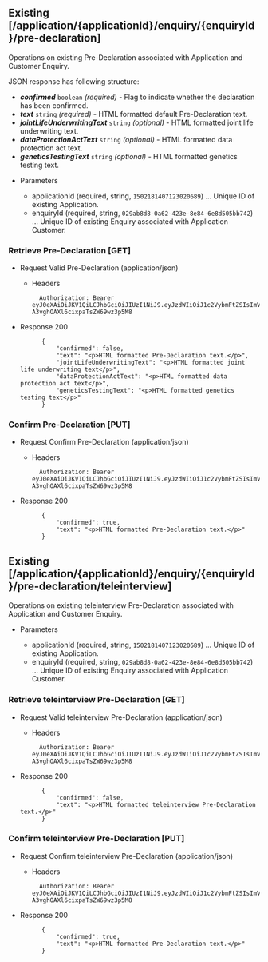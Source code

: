 ## Existing [/application/{applicationId}/enquiry/{enquiryId}/pre-declaration]
Operations on existing Pre-Declaration associated with Application and Customer Enquiry.

JSON response has following structure:

- _**confirmed**_ `boolean` *(required)* - Flag to indicate whether the declaration has been confirmed.
- _**text**_ `string` *(required)* - HTML formatted default Pre-Declaration text.
- _**jointLifeUnderwritingText**_ `string` *(optional)* - HTML formatted joint life underwriting text.
- _**dataProtectionActText**_ `string` *(optional)* - HTML formatted data protection act text.
- _**geneticsTestingText**_ `string` *(optional)* - HTML formatted genetics testing text.

+ Parameters

    + applicationId (required, string, `1502181407123020689`) ... Unique ID of existing Application.
    + enquiryId (required, string, `029ab8d8-0a62-423e-8e84-6e8d505bb742`) ... Unique ID of existing Enquiry associated with Application Customer.

### Retrieve Pre-Declaration [GET]
+ Request Valid Pre-Declaration (application/json)

    + Headers

            Authorization: Bearer eyJ0eXAiOiJKV1QiLCJhbGciOiJIUzI1NiJ9.eyJzdWIiOiJ1c2VybmFtZSIsImV4cCI6MTQyMjU0MDAzMH0.oyMYL7t57jhBvw-A3vghOAXl6cixpaTsZW69wz3p5M8

+ Response 200

            {
                "confirmed": false,
                "text": "<p>HTML formatted Pre-Declaration text.</p>",
                "jointLifeUnderwritingText": "<p>HTML formatted joint life underwriting text</p>",
                "dataProtectionActText": "<p>HTML formatted data protection act text</p>",
                "geneticsTestingText": "<p>HTML formatted genetics testing text</p>"
            }

### Confirm Pre-Declaration [PUT]
+ Request Confirm Pre-Declaration (application/json)

    + Headers

            Authorization: Bearer eyJ0eXAiOiJKV1QiLCJhbGciOiJIUzI1NiJ9.eyJzdWIiOiJ1c2VybmFtZSIsImV4cCI6MTQyMjU0MDAzMH0.oyMYL7t57jhBvw-A3vghOAXl6cixpaTsZW69wz3p5M8

+ Response 200

            {
                "confirmed": true,
                "text": "<p>HTML formatted Pre-Declaration text.</p>"
            }
          
## Existing [/application/{applicationId}/enquiry/{enquiryId}/pre-declaration/teleinterview]
Operations on existing teleinterview Pre-Declaration associated with Application and Customer Enquiry.

+ Parameters

    + applicationId (required, string, `1502181407123020689`) ... Unique ID of existing Application.
    + enquiryId (required, string, `029ab8d8-0a62-423e-8e84-6e8d505bb742`) ... Unique ID of existing Enquiry associated with Application Customer.

### Retrieve teleinterview Pre-Declaration [GET]
+ Request Valid teleinterview Pre-Declaration (application/json)

    + Headers

            Authorization: Bearer eyJ0eXAiOiJKV1QiLCJhbGciOiJIUzI1NiJ9.eyJzdWIiOiJ1c2VybmFtZSIsImV4cCI6MTQyMjU0MDAzMH0.oyMYL7t57jhBvw-A3vghOAXl6cixpaTsZW69wz3p5M8

+ Response 200

            {
                "confirmed": false,
                "text": "<p>HTML formatted teleinterview Pre-Declaration text.</p>"
            }

### Confirm teleinterview Pre-Declaration [PUT]
+ Request Confirm teleinterview Pre-Declaration (application/json)

    + Headers

            Authorization: Bearer eyJ0eXAiOiJKV1QiLCJhbGciOiJIUzI1NiJ9.eyJzdWIiOiJ1c2VybmFtZSIsImV4cCI6MTQyMjU0MDAzMH0.oyMYL7t57jhBvw-A3vghOAXl6cixpaTsZW69wz3p5M8

+ Response 200

            {
                "confirmed": true,
                "text": "<p>HTML formatted Pre-Declaration text.</p>"
            }
